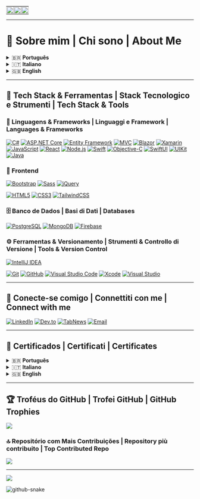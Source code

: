 <table style="width:100%; border-spacing:0; border-collapse:collapse; margin:0; padding:0;">
  <tr>
    <td style="padding:0; margin:0;">
      <img src="https://media4.giphy.com/media/CdhxVrdRN4YFi/giphy.gif" style="width:100%; display:block;" />
    </td>
    <td style="padding:0; margin:0;">
      <img src="https://media4.giphy.com/media/VA3YIvvzgdXIBpswGq/giphy.gif" style="width:100%; display:block;" />
    </td>
    <td style="padding:0; margin:0;">
      <img src="https://media4.giphy.com/media/CdhxVrdRN4YFi/giphy.gif" style="width:100%; display:block;" />
    </td>
  </tr>
</table>

---

# 🧠 Sobre mim | Chi sono | About Me
<details> <summary>🇧🇷 <strong>Português</strong></summary>
Sou um desenvolvedor de software em constante evolução, apaixonado por resolver problemas reais com código limpo e boas práticas. Tenho experiência prática em projetos com C#, JavaScript, Swift, e conhecimento básico em Java, além de domínio dos principais frameworks e bibliotecas associados a essas linguagens.
No ecossistema .NET, venho explorando ASP.NET Core e Entity Framework, criando APIs robustas e organizadas. No desenvolvimento mobile, utilizo Swift com SwiftUI e UIKit, buscando interfaces fluidas e experiências nativas para iOS. Também desenvolvo com JavaScript e frameworks como React e Node.js, aplicando conceitos modernos de frontend e backend com eficiência.
Atuo com HTML, CSS e Tailwind CSS, combinando usabilidade com performance no desenvolvimento frontend. Meus conhecimentos em banco de dados incluem tanto o relacional PostgreSQL quanto o não-relacional Redis, dois dos mais valorizados no mercado atualmente.
Além da parte técnica, tenho facilidade com comunicação e trabalho em equipe multicultural. Sou fluente em português, falo bem inglês, estou aprendendo italiano com dedicação e consigo me comunicar em espanhol em situações básicas.
Meu objetivo é crescer em ambientes colaborativos, aprendendo com profissionais experientes e contribuindo com soluções criativas, escaláveis e impactantes.
</details> <details> <summary>🇮🇹 <strong>Italiano</strong></summary>
Sono uno sviluppatore software in continua evoluzione, appassionato nel risolvere problemi reali con codice pulito e buone pratiche. Ho esperienza pratica in progetti con C#, JavaScript, Swift e una conoscenza di base di Java, oltre a una buona padronanza dei principali framework e librerie associati a questi linguaggi.
Nel mondo .NET, sto esplorando ASP.NET Core ed Entity Framework, creando API robuste e ben strutturate. Nello sviluppo mobile utilizzo Swift con SwiftUI e UIKit, progettando interfacce fluide e esperienze native per iOS. Lavoro anche con JavaScript e framework come React e Node.js, applicando concetti moderni sia nel frontend che nel backend.
Nel frontend sviluppo con HTML, CSS e Tailwind CSS, combinando usabilità e performance. Ho conoscenze in database relazionali come PostgreSQL e non relazionali come Redis, entrambi molto richiesti nel mercato attuale.
Oltre alle competenze tecniche, ho buone capacità comunicative e so lavorare in team multiculturali. Parlo portoghese (madrelingua), inglese a livello avanzato, sto imparando italiano e ho una conoscenza di base dello spagnolo.
Il mio obiettivo è crescere in ambienti collaborativi, imparare da professionisti esperti e contribuire con soluzioni creative, scalabili e d’impatto.
</details> <details> <summary>🇬🇧 <strong>English</strong></summary>
I am a software developer in continuous evolution, passionate about solving real-world problems with clean code and good practices. I have hands-on experience in projects using C#, JavaScript, Swift, and basic knowledge of Java, along with solid understanding of the main frameworks and libraries associated with these languages.
In the .NET ecosystem, I’ve been working with ASP.NET Core and Entity Framework, building robust and well-structured APIs. In mobile development, I use Swift with SwiftUI and UIKit, crafting smooth, native experiences for iOS. I also develop with JavaScript using frameworks like React and Node.js, applying modern concepts in both frontend and backend development.
In frontend, I work with HTML, CSS, and Tailwind CSS, combining usability and performance. My database knowledge includes the relational PostgreSQL and the non-relational Redis, both widely used and in high demand in today’s market.
Beyond technical skills, I’m a strong communicator and enjoy collaborating in multicultural teams. I'm fluent in Portuguese, speak English well, I'm learning Italian, and I can communicate in basic Spanish.
My goal is to grow in collaborative environments, learning from experienced professionals and contributing with creative, scalable, and impactful solutions.
</details>

---

## 🚀 Tech Stack & Ferramentas | Stack Tecnologico e Strumenti | Tech Stack & Tools

### 🧠 Linguagens & Frameworks | Linguaggi e Framework | Languages & Frameworks
[![C#](https://img.shields.io/badge/C%23-239120?style=for-the-badge&logo=csharp&logoColor=white)](https://learn.microsoft.com/en-us/dotnet/csharp/)
[![ASP.NET Core](https://img.shields.io/badge/ASP.NET_Core-512BD4?style=for-the-badge&logo=.net&logoColor=white)](https://learn.microsoft.com/en-us/aspnet/core/)
[![Entity Framework](https://img.shields.io/badge/Entity_Framework-68217A?style=for-the-badge&logo=.net&logoColor=white)](https://learn.microsoft.com/en-us/ef/)
[![MVC](https://img.shields.io/badge/MVC-5C2D91?style=for-the-badge&logo=dotnet&logoColor=white)](https://learn.microsoft.com/en-us/aspnet/core/mvc/)
[![Blazor](https://img.shields.io/badge/Blazor-512BD4?style=for-the-badge&logo=blazor&logoColor=white)](https://dotnet.microsoft.com/en-us/apps/aspnet/web-apps/blazor)
[![Xamarin](https://img.shields.io/badge/Xamarin-3498DB?style=for-the-badge&logo=xamarin&logoColor=white)](https://dotnet.microsoft.com/en-us/apps/xamarin)
[![JavaScript](https://img.shields.io/badge/JavaScript-F7DF1E?style=for-the-badge&logo=javascript&logoColor=black)](https://developer.mozilla.org/en-US/docs/Web/JavaScript)
[![React](https://img.shields.io/badge/React-20232A?style=for-the-badge&logo=react&logoColor=61DAFB)](https://react.dev/)
[![Node.js](https://img.shields.io/badge/Node.js-339933?style=for-the-badge&logo=node.js&logoColor=white)](https://nodejs.org/)
[![Swift](https://img.shields.io/badge/Swift-F05138?style=for-the-badge&logo=swift&logoColor=white)](https://developer.apple.com/swift/)
[![Objective-C](https://img.shields.io/badge/Objective--C-438EFF?style=for-the-badge&logo=apple&logoColor=white)](https://developer.apple.com/library/archive/documentation/Cocoa/Conceptual/ProgrammingWithObjectiveC/Introduction/Introduction.html)
[![SwiftUI](https://img.shields.io/badge/SwiftUI-222222?style=for-the-badge&logo=swift&logoColor=white)](https://developer.apple.com/xcode/swiftui/)
[![UIKit](https://img.shields.io/badge/UIKit-000000?style=for-the-badge&logo=apple&logoColor=white)](https://developer.apple.com/documentation/uikit)
[![Java](https://img.shields.io/badge/Java-ED8B00?style=for-the-badge&logo=openjdk&logoColor=white)](https://www.java.com/)

### 🎨 Frontend
[![Bootstrap](https://img.shields.io/badge/Bootstrap-7952B3?style=for-the-badge&logo=bootstrap&logoColor=white)](https://getbootstrap.com/)
[![Sass](https://img.shields.io/badge/Sass-CC6699?style=for-the-badge&logo=sass&logoColor=white)](https://sass-lang.com/)
[![jQuery](https://img.shields.io/badge/jQuery-0769AD?style=for-the-badge&logo=jquery&logoColor=white)](https://jquery.com/)

[![HTML5](https://img.shields.io/badge/HTML5-E34F26?style=for-the-badge&logo=html5&logoColor=white)](https://developer.mozilla.org/en-US/docs/Web/HTML)
[![CSS3](https://img.shields.io/badge/CSS3-1572B6?style=for-the-badge&logo=css3&logoColor=white)](https://developer.mozilla.org/en-US/docs/Web/CSS)
[![TailwindCSS](https://img.shields.io/badge/TailwindCSS-06B6D4?style=for-the-badge&logo=tailwind-css&logoColor=white)](https://tailwindcss.com/)

### 🗄️ Banco de Dados | Basi di Dati | Databases
[![PostgreSQL](https://img.shields.io/badge/PostgreSQL-4169E1?style=for-the-badge&logo=postgresql&logoColor=white)](https://www.postgresql.org/)
[![MongoDB](https://img.shields.io/badge/MongoDB-47A248?style=for-the-badge&logo=mongodb&logoColor=white)](https://www.mongodb.com/)
[![Firebase](https://img.shields.io/badge/Firebase-FFCA28?style=for-the-badge&logo=firebase&logoColor=black)](https://firebase.google.com/)


### ⚙️ Ferramentas & Versionamento | Strumenti & Controllo di Versione | Tools & Version Control

[![IntelliJ IDEA](https://img.shields.io/badge/IntelliJ_IDEA-000000?style=for-the-badge&logo=intellij-idea&logoColor=white)](https://www.jetbrains.com/idea/)

[![Git](https://img.shields.io/badge/Git-F05032?style=for-the-badge&logo=git&logoColor=white)](https://git-scm.com/)
[![GitHub](https://img.shields.io/badge/GitHub-181717?style=for-the-badge&logo=github&logoColor=white)](https://github.com/)
[![Visual Studio Code](https://img.shields.io/badge/VS_Code-007ACC?style=for-the-badge&logo=visual-studio-code&logoColor=white)](https://code.visualstudio.com/)
[![Xcode](https://img.shields.io/badge/Xcode-1575F9?style=for-the-badge&logo=xcode&logoColor=white)](https://developer.apple.com/xcode/)
[![Visual Studio](https://img.shields.io/badge/Visual_Studio-5C2D91?style=for-the-badge&logo=visual-studio&logoColor=white)](https://visualstudio.microsoft.com/)

---

## 🤝 Conecte-se comigo | Connettiti con me | Connect with me

[![LinkedIn](https://img.shields.io/badge/LinkedIn-0077B5?style=for-the-badge&logo=linkedin&logoColor=white)](https://www.linkedin.com/in/leandro-r-alexandre/)
[![Dev.to](https://img.shields.io/badge/Dev.to-000000?style=for-the-badge&logo=dev.to&logoColor=white)](https://dev.to/devbyleandro)
[![TabNews](https://img.shields.io/badge/TabNews-000000?style=for-the-badge&logo=hashnode&logoColor=white)](https://www.tabnews.com.br/cuscodev)
[![Email](https://img.shields.io/badge/Email-D14836?style=for-the-badge&logo=gmail&logoColor=white)](mailto:devbyleandro@gmail.com)

---

## 📜 Certificados | Certificati | Certificates

<details>
<summary>🇧🇷 <strong>Português</strong></summary>

📌 Alguns dos certificados que comprovam minha trajetória de aprendizado:

Você pode ver todos os certificados [neste repositório](https://github.com/softwareLeandro/CertificatesLeandro).

</details>

<details>
<summary>🇮🇹 <strong>Italiano</strong></summary>

📌 Alcuni dei miei certificati che dimostrano il mio percorso di apprendimento:

Puoi vedere tutti i certificati [in questo repository](https://github.com/softwareLeandro/CertificatesLeandro).

</details>

<details>
<summary>🇬🇧 <strong>English</strong></summary>

📌 Some of the certificates that prove my learning journey:

You can view all certificates [in this repository](https://github.com/softwareLeandro/CertificatesLeandro).

</details>

---

## 🏆 Troféus do GitHub | Trofei GitHub | GitHub Trophies
![](https://github-profile-trophy.vercel.app/?username=softwareLeandro&theme=radical&no-frame=false&no-bg=true&margin-w=4)

### 🔝 Repositório com Mais Contribuições | Repository più contribuito | Top Contributed Repo
![](https://github-contributor-stats.vercel.app/api?username=softwareLeandro&limit=5&theme=dark&combine_all_yearly_contributions=true)

---
[![](https://visitcount.itsvg.in/api?id=softwareLeandro&icon=6&color=1)](https://visitcount.itsvg.in)


<picture>
  <source media="(prefers-color-scheme: dark)" srcset="https://raw.githubusercontent.com/tobiasmeyhoefer/tobiasmeyhoefer/output/github-snake-dark.svg" />
  <source media="(prefers-color-scheme: light)" srcset="https://raw.githubusercontent.com/tobiasmeyhoefer/tobiasmeyhoefer/output/github-snake.svg" />
  <img alt="github-snake" src="https://raw.githubusercontent.com/tobiasmeyhoefer/tobiasmeyhoefer/output/github-snake.svg" />
</picture>

